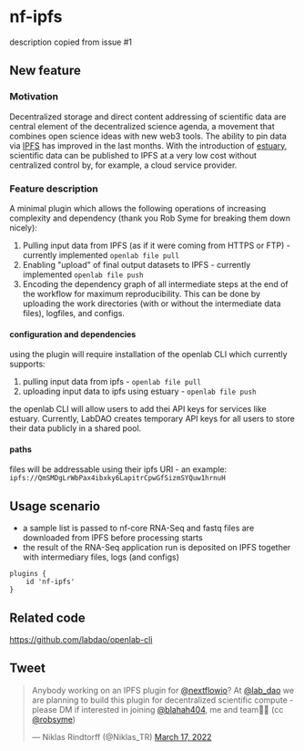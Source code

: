 # nf-ipfs
description copied from issue #1

## New feature
### Motivation
Decentralized storage and direct content addressing of scientific data are central element of the decentralized science agenda, a movement that combines open science ideas with new web3 tools. The ability to pin data via [IPFS](https://ipfs.io/) has improved in the last months. With the introduction of [estuary](https://estuary.tech/), scientific data can be published to IPFS at a very low cost without centralized control by, for example, a cloud service provider.  

### Feature description
A minimal plugin which allows the following operations of increasing complexity and dependency (thank you Rob Syme for breaking them down nicely): 

1) Pulling input data from IPFS (as if it were coming from HTTPS or FTP) - currently implemented `openlab file pull`
2) Enabling "upload" of final output datasets to IPFS - currently implemented `openlab file push`
3) Encoding the dependency graph of all intermediate steps at the end of the workflow for maximum reproducibility. This can be done by uploading the work directories (with or without the intermediate data files), logfiles, and configs.  

#### configuration and dependencies
using the plugin will require installation of the openlab CLI which currently supports: 
1) pulling input data from ipfs - `openlab file pull`
2) uploading input data to ipfs using estuary - `openlab file push`

the openlab CLI will allow users to add thei API keys for services like estuary. Currently, LabDAO creates temporary API keys for all users to store their data publicly in a shared pool.

#### paths 
files will be addressable using their ipfs URI - an example: 
`ipfs://QmSMDgLrWbPax4ibxky6LapitrCpwGfSizmSYQuw1hrnuH`

## Usage scenario 
* a sample list is passed to nf-core RNA-Seq and fastq files are downloaded from IPFS before processing starts
* the result of the RNA-Seq application run is deposited on IPFS together with intermediary files, logs (and configs)

```
plugins {
    id 'nf-ipfs'
}
```
## Related code
https://github.com/labdao/openlab-cli

## Tweet

<blockquote class="twitter-tweet"><p lang="en" dir="ltr">Anybody working on an IPFS plugin for <a href="https://twitter.com/nextflowio?ref_src=twsrc%5Etfw">@nextflowio</a>? At <a href="https://twitter.com/lab_dao?ref_src=twsrc%5Etfw">@lab_dao</a> we are planning to build this plugin for decentralized scientific compute - please DM if interested in joining <a href="https://twitter.com/blahah404?ref_src=twsrc%5Etfw">@blahah404</a>, me and team🌱🧬 (cc <a href="https://twitter.com/robsyme?ref_src=twsrc%5Etfw">@robsyme</a>)</p>&mdash; Niklas Rindtorff (@Niklas_TR) <a href="https://twitter.com/Niklas_TR/status/1504461873714016263?ref_src=twsrc%5Etfw">March 17, 2022</a></blockquote>
